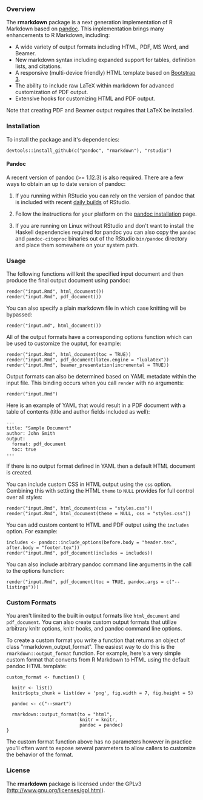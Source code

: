 
### Overview

The **rmarkdown** package is a next generation implementation of R Markdown based on [pandoc](http://johnmacfarlane.net/pandoc/). This implementation brings many enhancements to R Markdown, including:

* A wide variety of output formats including HTML, PDF, MS Word, and Beamer.
* New markdown syntax including expanded support for tables, definition lists, and citations.
* A responsive (multi-device friendly) HTML template based on [Bootstrap 3](http://getbootstrap.com).
* The ability to include raw LaTeX within markdown for advanced customization of PDF output.
* Extensive hooks for customizing HTML and PDF output.

Note that creating PDF and Beamer output requires that LaTeX be installed.

### Installation

To install the package and it's dependencies:

```
devtools::install_github(c("pandoc", "rmarkdown"), "rstudio")
```

#### Pandoc

A recent version of pandoc (>= 1.12.3) is also required. There are a few ways to obtain an up to date version of pandoc:

1. If you running within RStudio you can rely on the version of pandoc that is included with recent [daily builds](http://www.rstudio.org/download/daily) of RStudio.

2. Follow the instructions for your platform on the [pandoc installation](http://johnmacfarlane.net/pandoc/installing.html) page.

3. If you are running on Linux without RStudio and don't want to install the Haskell dependencies required for pandoc you can also copy the `pandoc` and `pandoc-citeproc` binaries out of the RStudio `bin/pandoc` directory and place them somewhere on your system path.


### Usage

The following functions will knit the specified input document and then produce the final output document using pandoc:

```
render("input.Rmd", html_document())
render("input.Rmd", pdf_document())
```

You can also specify a plain markdown file in which case knitting will be bypassed:

```
render("input.md", html_document())
```

All of the output formats have a corresponding options function which can be used to customize the ouptut, for example:

```
render("input.Rmd", html_document(toc = TRUE))
render("input.Rmd", pdf_document(latex.engine = "lualatex"))
render("input.Rmd", beamer_presentation(incremental = TRUE))
```

Output formats can also be determined based on YAML metadate within the input file. This binding occurs when you call `render` with no arguments:

```
render("input.Rmd")
```

Here is an example of YAML that would result in a PDF document with a table of contents (title and author fields included as well):

```
---
title: "Sample Document"
author: John Smith
output:
  format: pdf_document
  toc: true
---
```

If there is no output format defined in YAML then a default HTML document is created.

You can include custom CSS in HTML output using the `css` option. Combining this with setting the HTML `theme` to `NULL` provides for full control over all styles:

```
render("input.Rmd", html_document(css = "styles.css"))
render("input.Rmd", html_document(theme = NULL, css = "styles.css"))
```

You can add custom content to HTML and PDF output using the `includes` option. For example:

```
includes <- pandoc::include_options(before.body = "header.tex", after.body = "footer.tex"))
render("input.Rmd", pdf_document(includes = includes))
```

You can also include arbitrary pandoc command line arguments in the call to the options function:

```
render("input.Rmd", pdf_document(toc = TRUE, pandoc.args = c("--listings")))
```

### Custom Formats

You aren't limited to the built in output formats like `html_document` and `pdf_document`. You can also create custom output formats that utilize arbitrary knitr options, knitr hooks, and pandoc command line options.

To create a custom format you write a function that returns an object of class "rmarkdown_output_format". The easiest way to do this is the `rmarkdown::output_format` function. For example, here's a very simple custom format that converts from R Markdown to HTML using the default pandoc HTML template:

```
custom_format <- function() {

  knitr <- list()
  knitr$opts_chunk = list(dev = 'png', fig.width = 7, fig.height = 5)

  pandoc <- c("--smart")

  rmarkdown::output_format(to = "html",
                           knitr = knitr,
                           pandoc = pandoc)
}
```

The custom format function above has no parameters however in practice you'll often want to expose several parameters to allow callers to customize the behavior of the format.

### License

The **rmarkdown** package is licensed under the GPLv3 (http://www.gnu.org/licenses/gpl.html).







